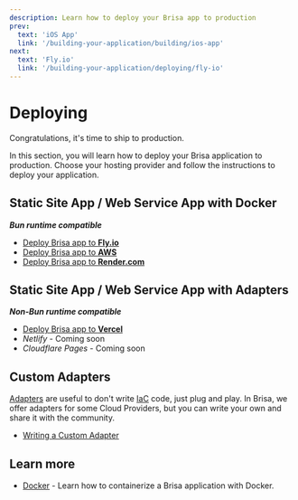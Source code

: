 ```yaml
---
description: Learn how to deploy your Brisa app to production
prev:
  text: 'iOS App'
  link: '/building-your-application/building/ios-app'
next:
  text: 'Fly.io'
  link: '/building-your-application/deploying/fly-io'
---
```


# Deploying

Congratulations, it's time to ship to production.

In this section, you will learn how to deploy your Brisa application to production. Choose your hosting provider and follow the instructions to deploy your application.

## Static Site App / Web Service App with Docker 

**_Bun runtime compatible_**

- [Deploy Brisa app to **Fly.io**](/building-your-application/deploying/fly-io)
- [Deploy Brisa app to **AWS**](/building-your-application/deploying/aws)
- [Deploy Brisa app to **Render.com**](/building-your-application/deploying/render-com)

## Static Site App / Web Service App with Adapters 

**_Non-Bun runtime compatible_**

- [Deploy Brisa app to **Vercel**](/building-your-application/deploying/vercel)
- *Netlify* - Coming soon
- *Cloudflare Pages* - Coming soon

## Custom Adapters

[Adapters](/building-your-application/configuring/output-adapter) are useful to don't write [IaC](https://en.wikipedia.org/wiki/Infrastructure_as_code) code, just plug and play. In Brisa, we offer adapters for some Cloud Providers, but you can write your own and share it with the community.

- [Writing a Custom Adapter](/building-your-application/deploying/writing-a-custom-adapter)

## Learn more

- [Docker](/building-your-application/deploying/docker) - Learn how to containerize a Brisa application with Docker.
